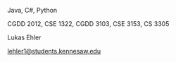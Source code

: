 Java, C#, Python



CGDD 2012, CSE 1322, CGDD 3103, CSE 3153, CS 3305



Lukas Ehler

lehler1@students.kennesaw.edu